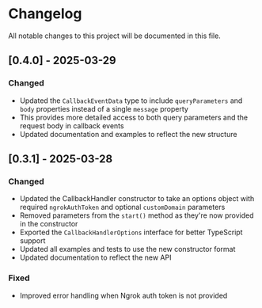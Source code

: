 # Changelog

All notable changes to this project will be documented in this file.

## [0.4.0] - 2025-03-29

### Changed
- Updated the `CallbackEventData` type to include `queryParameters` and `body` properties instead of a single `message` property
- This provides more detailed access to both query parameters and the request body in callback events
- Updated documentation and examples to reflect the new structure

## [0.3.1] - 2025-03-28

### Changed
- Updated the CallbackHandler constructor to take an options object with required `ngrokAuthToken` and optional `customDomain` parameters
- Removed parameters from the `start()` method as they're now provided in the constructor
- Exported the `CallbackHandlerOptions` interface for better TypeScript support
- Updated all examples and tests to use the new constructor format
- Updated documentation to reflect the new API

### Fixed
- Improved error handling when Ngrok auth token is not provided
